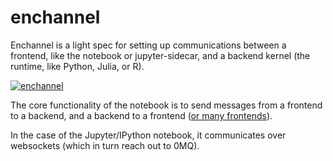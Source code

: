 # enchannel

Enchannel is a light spec for setting up communications between a frontend, like the notebook or jupyter-sidecar, and a backend kernel (the runtime, like Python, Julia, or R).

[![enchannel](https://cloud.githubusercontent.com/assets/836375/12282043/b19bb16e-b960-11e5-8661-ce2111ec0417.png)](https://cloud.githubusercontent.com/assets/836375/12282043/b19bb16e-b960-11e5-8661-ce2111ec0417.png)

The core functionality of the notebook is to send messages from a frontend to a backend, and a backend to a frontend ([or many frontends](https://github.com/nteract/jupyter-sidecar)).

In the case of the Jupyter/IPython notebook, it communicates over websockets (which in turn reach out to 0MQ).

